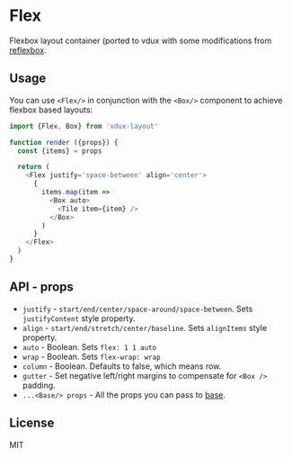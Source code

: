 # Flex

Flexbox layout container (ported to vdux with some modifications from [reflexbox](https://github.com/jxnblk/reflexbox).

## Usage

You can use `<Flex/>` in conjunction with the `<Box/>` component to achieve flexbox based layouts:

```javascript
import {Flex, Box} from 'vdux-layout'

function render ({props}) {
  const {items} = props

  return (
    <Flex justify='space-between' align='center'>
      {
        items.map(item =>
          <Box auto>
            <Tile item={item} />
          </Box>
        )
      }
    </Flex>
  )
}
```

## API - props

  * `justify` - `start/end/center/space-around/space-between`. Sets `justifyContent` style property.
  * `align` - `start/end/stretch/center/baseline`. Sets `alignItems` style property.
  * `auto` - Boolean. Sets `flex: 1 1 auto`
  * `wrap` - Boolean. Sets `flex-wrap: wrap`
  * `column` - Boolean. Defaults to false, which means row.
  * `gutter` - Set negative left/right margins to compensate for `<Box />` padding.
  * `...<Base/> props` - All the props you can pass to [base](https://github.com/vdux-components/base).

## License

MIT
